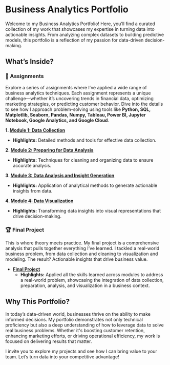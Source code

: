 # Business Analytics Portfolio

Welcome to my Business Analytics Portfolio! Here, you’ll find a curated collection of my work that showcases my expertise in turning data into actionable insights. From analyzing complex datasets to building predictive models, this portfolio is a reflection of my passion for data-driven decision-making.

## What’s Inside?

### 🚀 Assignments
Explore a series of assignments where I’ve applied a wide range of business analytics techniques. Each assignment represents a unique challenge—whether it’s uncovering trends in financial data, optimizing marketing strategies, or predicting customer behavior. Dive into the details to see how I approach problem-solving using tools like **Python, SQL, Matplotlib, Seaborn, Pandas, Numpy, Tableau, Power BI, Jupyter Notebook, Google Analytics, and Google Cloud**.

**1. [Module 1: Data Collection](./Module%201%20-%20Data%20Collection/)**  
  - **Highlights:** Detailed methods and tools for effective data collection.

**2. [Module 2: Preparing for Data Analysis](./Module%202%20-%20Preparing%20for%20Data%20Analysis/)**  
  - **Highlights:** Techniques for cleaning and organizing data to ensure accurate analysis.

**3. [Module 3: Data Analysis and Insight Generation](./Module%203%20-%20Data%20Analysis%2C%20Insight%20Generation/)**  
  - **Highlights:** Application of analytical methods to generate actionable insights from data.

**4. [Module 4: Data Visualization](./Module%204%20-%20Data%20Visualisation/)**  
  - **Highlights:** Transforming data insights into visual representations that drive decision-making.


### 🏆 Final Project
This is where theory meets practice. My final project is a comprehensive analysis that pulls together everything I’ve learned. I tackled a real-world business problem, from data collection and cleaning to visualization and modeling. The result? Actionable insights that drive business value.

- **[Final Project](./Final%20Project/)**  
  - **Highlights:** Applied all the skills learned across modules to address a real-world problem, showcasing the integration of data collection, preparation, analysis, and visualization in a business context.

## Why This Portfolio?
In today’s data-driven world, businesses thrive on the ability to make informed decisions. My portfolio demonstrates not only technical proficiency but also a deep understanding of how to leverage data to solve real business problems. Whether it's boosting customer retention, enhancing marketing efforts, or driving operational efficiency, my work is focused on delivering results that matter.

I invite you to explore my projects and see how I can bring value to your team. Let’s turn data into your competitive advantage!
